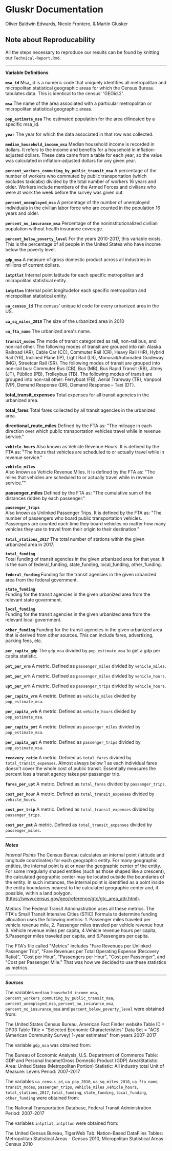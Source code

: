 # Gluskr Documentation
Oliver Baldwin Edwards, 
Nicole Frontero, &
Martin Glusker

## Note about Reproducability
All the steps necessary to reproduce our results can be found by knitting our `Technical-Report.Rmd`.

 --- 
 
**Variable Definitions**

**`msa_id`**
Msa_id is a numeric code that uniquely identifies all metropolitan and micropolitan statistical geographic areas for which the Census Bureau tabulates data. This is identical to the census' 'GEOid.2'. 


**`msa`**
The name of the area associated with a particular metropolitan or micropolitan statistical geographic areas.


**`pop_estimate_msa`**
The estimated population for the area dilineated by a specific msa_id.  


**`year`**
The year for which the data associated in that row was collected. 


**`median_household_income_msa`**
Median household income is recorded in dollars.  It refers to the income and benefits for a household in inflation-adjusted dollars.  These data came from a table for each year, so the value was calculated in inflation-adjusted dollars for any given year. 


**`percent_workers_commuting_by_public_transit_msa`**
A percentage of the number of workers who commuted by public transportation (which excludes taxicabs) divided by the total number of workers 16 years and older.  Workers include members of the Armed Forces and civilians who were at work the week before the survey was given out.  

**`percent_unemployed_msa`**
A percentage of the number of unemployed individuals in the civilian labor force who are counted in the population 16 years and older.

**`percent_no_insurance_msa`**
Percentage of the noninstitutionalized civilian population without health insurance coverage.

**`percent_below_poverty_level`**
For the years 2010-2017, this variable exists.  This is the percentage of all people in the United States who have income below the poverty level.  

**`gdp_msa`**
A measure of gross domestic product across all industries in millions of current dollars.  

**`intptlat`**
Internal point latitude for each specific metropolitan and micropolitan statistical entity. 

**`intptlon`**
Internal point longitudefor each specific metropolitan and micropolitan statistical entity. 

**`ua_census_id`**
The census' unique id code for every urbanized area in the US. 

**`ua_sq_miles_2010`**
The size of the urbanized area in 2010

**`ua_fta_name`**
The urbanized area's name. 

**`transit_modes`**
The mode of transit categorized as rail, non-rail bus, and non-rail other. The following modes of transit are grouped into rail: Alaska Railroad (AR), Cable Car (CC), Commuter Rail (CR), Heavy Rail (HR), Hybrid Rail (YR), Inclined Plane (IP), Light Rail (LR), Monorail/Automated Guideway (MG), Streetcar Rail (SR). The following modes of transit are grouped into non-rail bus: Commuter Bus (CB), Bus (MB), Bus Rapid Transit (RB), Jitney (JT),  Público (PB), Trolleybus (TB). The following modes of transit are grouped into non-rail other: Ferryboat (FB), Aerial Tramway (TR), Vanpool (VP), Demand Response (DR), Demand Response – Taxi (DT). 

**total_transit_expenses**
Total expenses for all transit agencies in the urbanized area. 

**total_fares**
Total fares collected by all transit agencies in the urbanized area. 

**directional_route_miles**
Defined by the FTA as: "The mileage in each direction over which public transportation vehicles travel while in revenue service."

**`vehicle_hours`** 
Also known as Vehicle Revenue Hours. It is defined by the FTA as: "The hours that vehicles are scheduled to or actually travel while in revenue service."

**`vehicle_miles`**  
Also known as Vehicle Revenue Miles. It is defined by the FTA as: "The miles that vehicles are scheduled to or actually travel while in revenue service.""

**passenger_miles**
Defined by the FTA as: "The cumulative sum of the distances ridden by each passenger."

**`passenger_trips`**    
Also known as Unlinked Passenger Trips. It is defined by the FTA as: "The number of passengers who board public transportation vehicles. Passengers are counted each time they board vehicles no matter how many vehicles they use to travel from their origin to their destination."

**`total_stations_2017`**
The total number of stations within the given urbanized area in 2017.

**`total_funding`**  
Total funding of transit agencies in the given urbanized area for that year. It is the sum of federal_funding, state_funding, local_funding, other_funding. 

**`federal_funding`**
Funding for the transit agencies in the given urbanized area from the federal government. 

**`state_funding`**  
Funding for the transit agencies in the given urbanized area from the relevant state government.

**`local_funding`**  
Funding for the transit agencies in the given urbanized area from the relevant local government.

**`other_funding`**
Funding for the transit agencies in the given urbanized area that is derived from other sources. This can include fares, advertising, parking fees, etc. 

**`per_capita_gdp`**
The `gdp_msa` divided by `pop_estimate_msa` to get a gdp per capita statistic.

**`pmt_per_vrm`**
A metric. Defined as `passenger_miles` divided by `vehicle_miles`. 

**`pmt_per_vrh`**
A metric. Defined as `passenger_miles` divided by `vehicle_hours`. 

**`upt_per_vrh`**
A metric. Defined as `passenger_trips` divided by `vehicle_hours`. 

**`per_capita_vrm`**
A metric. Defined as `vehicle_miles` divided by `pop_estimate_msa`. 

**`per_capita_vrh`**
A metric. Defined as `vehicle_hours` divided by `pop_estimate_msa`. 

**`per_capita_pmt`**
A metric. Defined as `passenger_miles` divided by `pop_estimate_msa`. 

**`per_capita_upt`**
A metric. Defined as `passenger_trips` divided by `pop_estimate_msa`. 

**`recovery_ratio`**
A metric. Defined as `total_fares` divided by `total_transit_expenses`. Almost always below 1 as each individual fares doesn't cover the whole cost of public transit. Essentially measures the percent loss a transit agency takes per passenger trip. 

**`fares_per_upt`**
A metric. Defined as `total_fares` divided by `passenger_trips`. 

**`cost_per_hour`**
A metric. Defined as `total_transit_expenses` divided by `vehicle_hours`. 

**`cost_per_trip`**
A metric. Defined as `total_transit_expenses` divided by `passenger_trips`. 

**`cost_per_pmt`**
A metric. Defined as `total_transit_expenses` divided by `passenger_miles`.


 --- 

***Notes***


*Internal Points* 
The Census Bureau calculates an internal point (latitude and longitude coordinates) for each geographic entity.  For many geographic entities, the internal point is at or near the geographic center of the entity.  For some irregularly shaped entities (such as those shaped like a crescent), the calculated geographic center may be located outside the boundaries of the entity.  In such instances, the internal point is identified as a point inside the entity boundaries nearest to the calculated geographic center and, if possible, within a land polygon.  (https://www.census.gov/geo/reference/gtc/gtc_area_attr.html).

*Metrics*
The Federal Transit Adminastration uses all these metrics. The FTA's Small Transit Intensive Cities (STIC) Formula to determine funding allocation uses the following metrics: 1. Passenger miles traveled per vehicle revenue mile, 2. Passenger miles traveled per vehicle revenue hour 3. Vehicle revenue miles per capita, 4.Vehicle revenue hours per capita, 5.Passenger miles traveled per capita, and 6.Passengers per capita. 

The FTA's file called "Metrics" includes "Fare Revenues per Unlinked Passenger Trip", "Fare Revenues per Total Operating Expense (Recovery Ratio)", "Cost per
 Hour",	"Passengers per Hour",	"Cost per Passenger", and	"Cost per Passenger Mile." That was how we decided to use these statistics as metrics. 
 
 --- 

***Sources***

The variables `median_household_income_msa`, `percent_workers_commuting_by_public_transit_msa`, `percent_unemployed_msa`, `percent_no_insurance_msa`, `percent_no_insurance_msa` and `percent_below_poverty_level` were obtained from:

The United States Census Bureau, American Fact Finder website
Table ID = DP03
Table Title = "Selected Economic Characteristics"
Data Set = "ACS (American Community Survey) 1-year estimates" from years 2007-2017


 
The variable `gdp_msa` was obtained from: 

The Bureau of Economic Analysis, U.S. Department of Commerce
Table: GDP and Personal Income/Gross Domestic Product (GDP)
Area/Statistic:
  Area: United States (Metropolitan Portion)
  Statistic: All industry total
  Unit of Measure: Levels
Period: 2007-2017

The variables `ua_census_id`, `ua_pop_2010`, `ua_sq_miles_2010`, `ua_fta_name`, `transit_modes`, `passenger_trips`, `vehicle_miles` ,`vehicle_hours`, `total_stations_2017`, `total_funding`, `state_funding`, `local_funding`, `other_funding` were obtained from: 

The National Transportation Database, Federal Transit Administration
Period: 2007-2017

The variables `intptlat`, `intptlon` were obtained from: 

The United Census Bureau, TigerWeb
Tab: Nation-Based DataFiles
Tables: Metropolitan Statistical Areas - Census 2010, Micropolitan Statistical Areas - Census 2010



